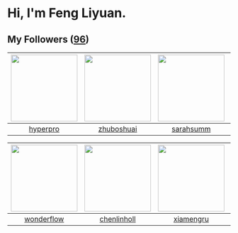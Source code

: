# Hi, I'm Feng Liyuan.

## My Followers ([96](https://github.com/SunRunAway?tab=followers))

| <img src="https://avatars.githubusercontent.com/u/2445111?v=4" width="150" height="150" /> | <img src="https://avatars.githubusercontent.com/u/10694566?v=4" width="150" height="150" /> | <img src="https://avatars.githubusercontent.com/u/5827851?v=4" width="150" height="150" /> | <img src="https://avatars.githubusercontent.com/u/566037?v=4" width="150" height="150" /> |
| :----------------------------------------------------------------------------------------: | :-----------------------------------------------------------------------------------------: | :----------------------------------------------------------------------------------------: | :---------------------------------------------------------------------------------------: |
|                           [hyperpro](https://github.com/hyperpro)                          |                         [zhuboshuai](https://github.com/zhuboshuai)                         |                          [sarahsumm](https://github.com/sarahsumm)                         |                         [shijiayun](https://github.com/shijiayun)                         |

| <img src="https://avatars.githubusercontent.com/u/2173670?v=4" width="150" height="150" /> | <img src="https://avatars.githubusercontent.com/u/14999922?v=4" width="150" height="150" /> | <img src="https://avatars.githubusercontent.com/u/28560740?v=4" width="150" height="150" /> | <img src="https://avatars.githubusercontent.com/u/1457382?v=4" width="150" height="150" /> |
| :----------------------------------------------------------------------------------------: | :-----------------------------------------------------------------------------------------: | :-----------------------------------------------------------------------------------------: | :----------------------------------------------------------------------------------------: |
|                         [wonderflow](https://github.com/wonderflow)                        |                        [chenlinholl](https://github.com/chenlinholl)                        |                          [xiamengru](https://github.com/xiamengru)                          |                         [lintianzhi](https://github.com/lintianzhi)                        |